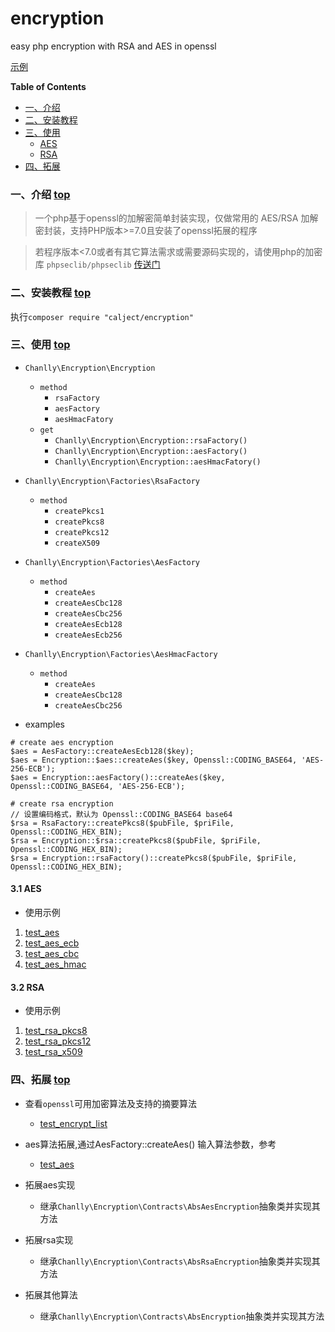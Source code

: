 # encryption
easy php encryption with RSA and AES in openssl

[示例](https://github.com/chanlly/encryption/tree/master/test)

**Table of Contents**

* [一、介绍](#一介绍-top)
* [二、安装教程](#二安装教程-top)
* [三、使用](#三使用-top)
    * [AES](#31-AES)
    * [RSA](#32-RSA)
* [四、拓展](#expand)


### <span id="introduce">一、介绍</span> [top](#encryption)

> 一个php基于openssl的加解密简单封装实现，仅做常用的 AES/RSA 加解密封装，支持PHP版本>=7.0且安装了openssl拓展的程序

> 若程序版本<7.0或者有其它算法需求或需要源码实现的，请使用php的加密库 `phpseclib/phpseclib` [传送门](https://github.com/phpseclib/phpseclib)


### <span id="install">二、安装教程</span> [top](#encryption)

执行`composer require "calject/encryption"`


### <span id="usage">三、使用</span> [top](#encryption)

* `Chanlly\Encryption\Encryption`
    * `method`
        * `rsaFactory`
        * `aesFactory`
        * `aesHmacFatory`
    * `get`
        * `Chanlly\Encryption\Encryption::rsaFactory()`
        * `Chanlly\Encryption\Encryption::aesFactory()`
        * `Chanlly\Encryption\Encryption::aesHmacFatory()`

* `Chanlly\Encryption\Factories\RsaFactory`
    * `method`
        * `createPkcs1`
        * `createPkcs8`
        * `createPkcs12`
        * `createX509`
* `Chanlly\Encryption\Factories\AesFactory`
    * `method`
        * `createAes`
        * `createAesCbc128`
        * `createAesCbc256`
        * `createAesEcb128`
        * `createAesEcb256`
* `Chanlly\Encryption\Factories\AesHmacFactory`
    * `method`
        * `createAes`
        * `createAesCbc128`
        * `createAesCbc256`

* examples
```$xslt
# create aes encryption
$aes = AesFactory::createAesEcb128($key);
$aes = Encryption::$aes::createAes($key, Openssl::CODING_BASE64, 'AES-256-ECB');
$aes = Encryption::aesFactory()::createAes($key, Openssl::CODING_BASE64, 'AES-256-ECB');

# create rsa encryption
// 设置编码格式，默认为 Openssl::CODING_BASE64 base64
$rsa = RsaFactory::createPkcs8($pubFile, $priFile, Openssl::CODING_HEX_BIN);
$rsa = Encryption::$rsa::createPkcs8($pubFile, $priFile, Openssl::CODING_HEX_BIN);
$rsa = Encryption::rsaFactory()::createPkcs8($pubFile, $priFile, Openssl::CODING_HEX_BIN);
```


#### <span id="usage-4.1">3.1 AES</span>
* 使用示例
1. [test_aes](https://github.com/chanlly/encryption/blob/master/test/test_aes.php)
2. [test_aes_ecb](https://github.com/chanlly/encryption/blob/master/test/test_aes_ecb.php)
3. [test_aes_cbc](https://github.com/chanlly/encryption/blob/master/test/test_aes_cbc.php)
4. [test_aes_hmac](https://github.com/chanlly/encryption/blob/master/test/test_aes_hmac.php)

#### <span id="usage-4.1">3.2 RSA</span>

* 使用示例
1. [test_rsa_pkcs8](https://github.com/chanlly/encryption/blob/master/test/test_rsa_p8.php)
2. [test_rsa_pkcs12](https://github.com/chanlly/encryption/blob/master/test/test_rsa_p12.php)
3. [test_rsa_x509](https://github.com/chanlly/encryption/blob/master/test/test_rsa_x509.php)

### <span id="expand">四、拓展</span> [top](#encryption)

* 查看`openssl`可用加密算法及支持的摘要算法
    * [test_encrypt_list](https://github.com/chanlly/encryption/blob/master/test/test_encrypt_list.php)
* aes算法拓展,通过AesFactory::createAes() 输入算法参数，参考
    * [test_aes](https://github.com/chanlly/encryption/blob/master/test/test_aes.php)

* 拓展aes实现
    * 继承`Chanlly\Encryption\Contracts\AbsAesEncryption`抽象类并实现其方法

* 拓展rsa实现
    * 继承`Chanlly\Encryption\Contracts\AbsRsaEncryption`抽象类并实现其方法

* 拓展其他算法
    * 继承`Chanlly\Encryption\Contracts\AbsEncryption`抽象类并实现其方法





